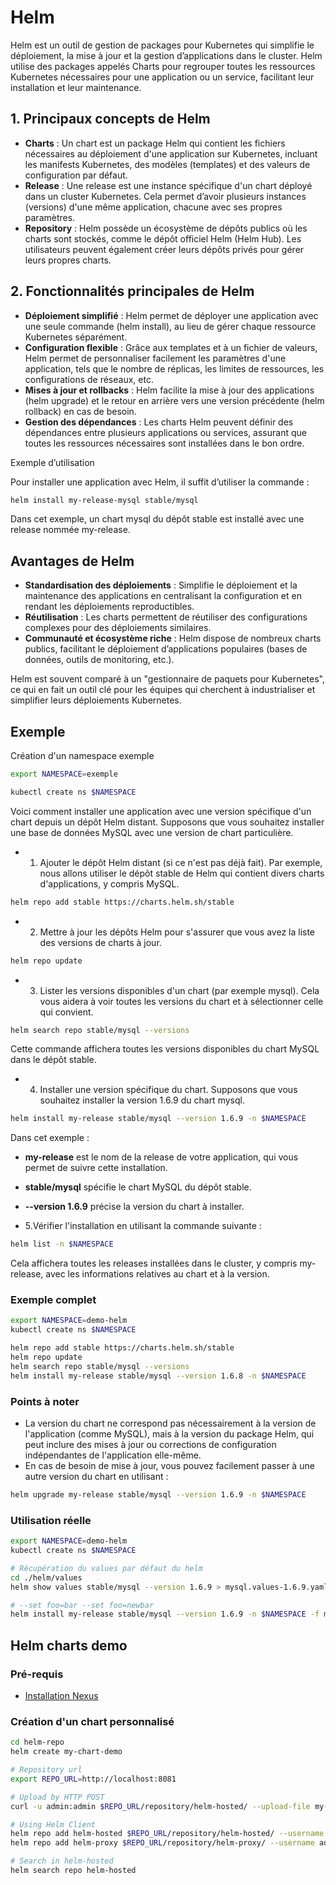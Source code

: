 # Helm

Helm est un outil de gestion de packages pour Kubernetes qui simplifie le déploiement, la mise à jour et la gestion d’applications dans le cluster. Helm utilise des packages appelés Charts pour regrouper toutes les ressources Kubernetes nécessaires pour une application ou un service, facilitant leur installation et leur maintenance.

## 1. Principaux concepts de Helm

* **Charts** : Un chart est un package Helm qui contient les fichiers nécessaires au déploiement d'une application sur Kubernetes, incluant les manifests Kubernetes, des modèles (templates) et des valeurs de configuration par défaut.
* **Release** : Une release est une instance spécifique d'un chart déployé dans un cluster Kubernetes. Cela permet d’avoir plusieurs instances (versions) d'une même application, chacune avec ses propres paramètres.
* **Repository** : Helm possède un écosystème de dépôts publics où les charts sont stockés, comme le dépôt officiel Helm (Helm Hub). Les utilisateurs peuvent également créer leurs dépôts privés pour gérer leurs propres charts.

## 2. Fonctionnalités principales de Helm

* **Déploiement simplifié** : Helm permet de déployer une application avec une seule commande (helm install), au lieu de gérer chaque ressource Kubernetes séparément.
* **Configuration flexible** : Grâce aux templates et à un fichier de valeurs, Helm permet de personnaliser facilement les paramètres d'une application, tels que le nombre de réplicas, les limites de ressources, les configurations de réseaux, etc.
* **Mises à jour et rollbacks** : Helm facilite la mise à jour des applications (helm upgrade) et le retour en arrière vers une version précédente (helm rollback) en cas de besoin.
* **Gestion des dépendances** : Les charts Helm peuvent définir des dépendances entre plusieurs applications ou services, assurant que toutes les ressources nécessaires sont installées dans le bon ordre.


Exemple d’utilisation

Pour installer une application avec Helm, il suffit d’utiliser la commande :

```bash
helm install my-release-mysql stable/mysql
```

Dans cet exemple, un chart mysql du dépôt stable est installé avec une release nommée my-release.

## Avantages de Helm

* **Standardisation des déploiements** : Simplifie le déploiement et la maintenance des applications en centralisant la configuration et en rendant les déploiements reproductibles.
* **Réutilisation** : Les charts permettent de réutiliser des configurations complexes pour des déploiements similaires.
* **Communauté et écosystème riche** : Helm dispose de nombreux charts publics, facilitant le déploiement d’applications populaires (bases de données, outils de monitoring, etc.).


Helm est souvent comparé à un "gestionnaire de paquets pour Kubernetes", ce qui en fait un outil clé pour les équipes qui cherchent à industrialiser et simplifier leurs déploiements Kubernetes.


## Exemple 

Création d'un namespace exemple

```bash
export NAMESPACE=exemple

kubectl create ns $NAMESPACE
```

Voici comment installer une application avec une version spécifique d'un chart depuis un dépôt Helm distant. Supposons que vous souhaitez installer une base de données MySQL avec une version de chart particulière.

* 1. Ajouter le dépôt Helm distant (si ce n'est pas déjà fait). Par exemple, nous allons utiliser le dépôt stable de Helm qui contient divers charts d'applications, y compris MySQL.

```bash
helm repo add stable https://charts.helm.sh/stable
```

* 2. Mettre à jour les dépôts Helm pour s'assurer que vous avez la liste des versions de charts à jour.


```bash
helm repo update
```


* 3. Lister les versions disponibles d'un chart (par exemple mysql). Cela vous aidera à voir toutes les versions du chart et à sélectionner celle qui convient.

```bash
helm search repo stable/mysql --versions
```

Cette commande affichera toutes les versions disponibles du chart MySQL dans le dépôt stable.


* 4. Installer une version spécifique du chart. Supposons que vous souhaitez installer la version 1.6.9 du chart mysql.

```bash
helm install my-release stable/mysql --version 1.6.9 -n $NAMESPACE
```

Dans cet exemple :

* **my-release** est le nom de la release de votre application, qui vous permet de suivre cette installation.
* **stable/mysql** spécifie le chart MySQL du dépôt stable.
* **--version 1.6.9** précise la version du chart à installer.

* 5.Vérifier l'installation en utilisant la commande suivante :

```bash
helm list -n $NAMESPACE
```

Cela affichera toutes les releases installées dans le cluster, y compris my-release, avec les informations relatives au chart et à la version.


### Exemple complet

```bash
export NAMESPACE=demo-helm
kubectl create ns $NAMESPACE

helm repo add stable https://charts.helm.sh/stable
helm repo update
helm search repo stable/mysql --versions
helm install my-release stable/mysql --version 1.6.8 -n $NAMESPACE
```

### Points à noter

* La version du chart ne correspond pas nécessairement à la version de l'application (comme MySQL), mais à la version du package Helm, qui peut inclure des mises à jour ou corrections de configuration indépendantes de l'application elle-même.
* En cas de besoin de mise à jour, vous pouvez facilement passer à une autre version du chart en utilisant : 

```bash
helm upgrade my-release stable/mysql --version 1.6.9 -n $NAMESPACE
```



### Utilisation réelle

```bash
export NAMESPACE=demo-helm
kubectl create ns $NAMESPACE

# Récupération du values par défaut du helm
cd ./helm/values
helm show values stable/mysql --version 1.6.9 > mysql.values-1.6.9.yaml

# --set foo=bar --set foo=newbar
helm install my-release stable/mysql --version 1.6.9 -n $NAMESPACE -f mysql.values-1.6.9.yaml
```

## Helm charts demo 

### Pré-requis

* [Installation Nexus](../helm/nexus/README.md)

### Création d'un chart personnalisé

```bash
cd helm-repo
helm create my-chart-demo
```


```bash
# Repository url
export REPO_URL=http://localhost:8081

# Upload by HTTP POST
curl -u admin:admin $REPO_URL/repository/helm-hosted/ --upload-file my-chart-demo-0.1.0.tgz -v

# Using Helm Client
helm repo add helm-hosted $REPO_URL/repository/helm-hosted/ --username admin --password admin
helm repo add helm-proxy $REPO_URL/repository/helm-proxy/ --username admin --password admin

# Search in helm-hosted
helm search repo helm-hosted
```


